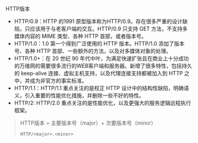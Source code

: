 HTTP版本

- HTTP/0.9：HTTP 的1991 原型版本称为HTTP/0.9。存在很多严重的设计缺陷，只应该用于与老客户端的交互。HTTP/0.9 只支持 GET 方法，不支持多媒体内容的 MIME 类型、各种 HTTP 首部，或者版本号。
- HTTP/1.0：1.0 第一个得到广泛使用的 HTTP 版本。HTTP/1.0 添加了版本号、各种 HTTP 首部、一些额外的方法，以及对多媒体对象的处理。
- HTTP/1.0+：在 20 世纪 90 年代中叶，为满足快速扩张且在商业上十分成功的万维网的需要很多流行的WEB客户端和服务器。新增了很多特性，包括持久的 keep-alive 连接、虚拟主机支持，以及代理连接支持都被加入到 HTTP 之中，并成为非官方的事实标准。
- HTTP/1.1：HTTP/1.1 重点关注的是校正 HTTP 设计中的结构性缺陷，明确语义，引入重要的性能优化措施，并删除一些不好的特性。
- HTTP/2: HTTP/2.0 重点关注的是性能优化，以及更强大的服务逻辑远程执行框架。

>HTTP版本 = 主要版本号（major）+ 次要版本号（minor）
>
>```
>HTTP/<major>.<minor>
>```